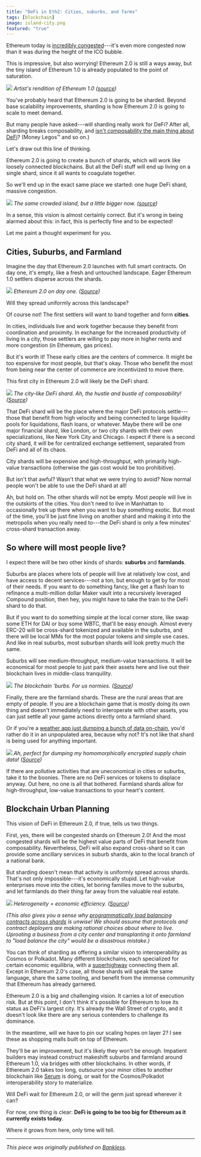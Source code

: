```yaml
---
title: "DeFi in Eth2: Cities, suburbs, and farms"
tags: [blockchain]
image: island-city.png
featured: "true"
---
```

Ethereum today is [incredibly congested](https://blockchair.com/ethereum/charts/median-gas-price?granularity=week)---it's even more congested now than it was during the height of the ICO bubble.

This is impressive, but also worrying! Ethereum 2.0 is still a ways away, but the tiny island of Ethereum 1.0 is already populated to the point of saturation.

![](https://cdn.substack.com/image/fetch/w_1456,c_limit,f_auto,q_auto:good,fl_progressive:steep/https%3A%2F%2Fbucketeer-e05bbc84-baa3-437e-9518-adb32be77984.s3.amazonaws.com%2Fpublic%2Fimages%2F19903bf8-b00b-4728-91c5-a0f7dc5719df_1200x630.png)
*Artist's rendition of Ethereum 1.0 ([source](https://www.elitereaders.net/migingo-overpopulated-tiny-rock-island-lake-victoria-africa/))*

You've probably heard that Ethereum 2.0 is going to be sharded. Beyond base scalability improvements, sharding is how Ethereum 2.0 is going to scale to meet demand. 

But many people have asked---will sharding really work for DeFi? After all, sharding breaks composability, and [isn't composability the main thing about DeFi](https://twitter.com/jessewldn/status/1182293551444451328)? (Money Legos™ and so on.)

Let's draw out this line of thinking. 

Ethereum 2.0 is going to create a bunch of shards, which will work like loosely connected blockchains. But all the DeFi stuff will end up living on a single shard, since it all wants to coagulate together.

So we'll end up in the exact same place we started: one huge DeFi shard, massive congestion. 

![](https://cdn.substack.com/image/fetch/w_1456,c_limit,f_auto,q_auto:good,fl_progressive:steep/https%3A%2F%2Fbucketeer-e05bbc84-baa3-437e-9518-adb32be77984.s3.amazonaws.com%2Fpublic%2Fimages%2Fa48b96b6-3c7e-41ac-94d8-6658148f1b66_1028x1200.png)
*The same crowded island, but a little bigger now. ([source](https://twitter.com/GreekPictures/status/1117049992810770433/photo/1))*

In a sense, this vision is almost certainly correct. But it's wrong in being alarmed about this: in fact, this is perfectly fine and to be expected!

Let me paint a thought experiment for you.

## Cities, Suburbs, and Farmland

Imagine the day that Ethereum 2.0 launches with full smart contracts. On day one, it's empty, like a fresh and untouched landscape. Eager Ethereum 1.0 settlers disperse across the shards.

![](https://cdn.substack.com/image/fetch/w_1456,c_limit,f_auto,q_auto:good,fl_progressive:steep/https%3A%2F%2Fbucketeer-e05bbc84-baa3-437e-9518-adb32be77984.s3.amazonaws.com%2Fpublic%2Fimages%2Fc791cad4-4306-4be7-a7a5-2708f064c0ce_700x440.png)
*Ethereum 2.0 on day one. ([Source](https://www.advancelandandtimber.com/))*

Will they spread uniformly across this landscape?

Of course not! The first settlers will want to band together and form **cities**. 

In cities, individuals live and work together because they benefit from coordination and proximity. In exchange for the increased productivity of living in a city, those settlers are willing to pay more in higher rents and more congestion (in Ethereum, gas prices).

But it's worth it! These early cities are the centers of commerce. It might be too expensive for most people, but that's okay. Those who benefit the most from being near the center of commerce are incentivized to move there.

This first city in Ethereum 2.0 will likely be the DeFi shard.

![](https://cdn.substack.com/image/fetch/w_1456,c_limit,f_auto,q_auto:good,fl_progressive:steep/https%3A%2F%2Fbucketeer-e05bbc84-baa3-437e-9518-adb32be77984.s3.amazonaws.com%2Fpublic%2Fimages%2F872f4f7f-788a-43b7-a0b4-1a01017ce461_1000x499.png)
*The city-like DeFi shard. Ah, the hustle and bustle of composability! ([Source](https://brewminate.com/the-market-revolution-in-early-america/))*

That DeFi shard will be the place where the major DeFi protocols settle---those that benefit from high velocity and being connected to large liquidity pools for liquidations, flash loans, or whatever. Maybe there will be one major financial shard, like London, or two city shards with their own specializations, like New York City and Chicago. I expect if there is a second city shard, it will be for centralized exchange settlement, separated from DeFi and all of its chaos.

City shards will be expensive and high-throughput, with primarily high-value transactions (otherwise the gas cost would be too prohibitive).

But isn't that awful? Wasn't that what we were trying to avoid? Now normal people won't be able to use the DeFi shard at all!

Ah, but hold on. The other shards will not be empty. Most people will live in the outskirts of the cities. You don't need to live in Manhattan to occasionally trek up there when you want to buy something exotic. But most of the time, you'll be just fine living on another shard and making it into the metropolis when you really need to---the DeFi shard is only a few minutes' cross-shard transaction away. 

## So where will most people live?

I expect there will be two other kinds of shards: **suburbs** and **farmlands**.

Suburbs are places where lots of people will live at relatively low cost, and have access to decent services---not a ton, but enough to get by for most of their needs. If you want to do something fancy, like get a flash loan to refinance a multi-million dollar Maker vault into a recursively leveraged Compound position, then hey, you might have to take the train to the DeFi shard to do that.

But if you want to do something simple at the local corner store, like swap some ETH for DAI or buy some WBTC, that'll be easy enough. Almost every ERC-20 will be cross-shard tokenized and available in the suburbs, and there will be local MMs for the most popular tokens and simple use cases. And like in real suburbs, most suburban shards will look pretty much the same.

Suburbs will see medium-throughput, medium-value transactions. It will be economical for most people to just park their assets here and live out their blockchain lives in middle-class tranquility.

![](https://cdn.substack.com/image/fetch/w_1456,c_limit,f_auto,q_auto:good,fl_progressive:steep/https%3A%2F%2Fbucketeer-e05bbc84-baa3-437e-9518-adb32be77984.s3.amazonaws.com%2Fpublic%2Fimages%2Fc49dd149-56cc-4957-a12c-14840b0969e1_1100x733.png)
*The blockchain 'burbs. For us normies. ([Source](https://www.businessinsider.com/i-moved-from-city-to-suburbs-why-ill-stay#theres-a-lot-more-space-1))*

Finally, there are the farmland shards. These are the rural areas that are empty of people. If you are a blockchain game that is mostly doing its own thing and doesn't immediately need to interoperate with other assets, you can just settle all your game actions directly onto a farmland shard.

Or if you're a [weather app just dumping a bunch of data on-chain](https://cointelegraph.com/news/98-of-bsv-transactions-used-for-writing-weather-data-on-blockchain-report), you'd rather do it in an unpopulated area, because why not? It's not like that shard is being used for anything important. 

![](https://cdn.substack.com/image/fetch/w_1456,c_limit,f_auto,q_auto:good,fl_progressive:steep/https%3A%2F%2Fbucketeer-e05bbc84-baa3-437e-9518-adb32be77984.s3.amazonaws.com%2Fpublic%2Fimages%2F349858d7-5745-4c01-b4b9-2dd3483d60e7_1600x900.png)
*Ah, perfect for dumping my homomorphically encrypted supply chain data! ([Source](https://www.microsoft.com/en-us/p/aerial-farmland-premium/9plwgl934r9q?activetab=pivot:overviewtab))*

If there are pollutive activities that are uneconomical in cities or suburbs, take it to the boonies. There are no DeFi services or tokens to displace anyway. Out here, no one is all that bothered. Farmland shards allow for high-throughput, low-value transactions to your heart's content.

## Blockchain Urban Planning

This vision of DeFi in Ethereum 2.0, if true, tells us two things.

First, yes, there will be congested shards on Ethereum 2.0! And the most congested shards will be the highest value parts of DeFi that benefit from composability. Nevertheless, DeFi will also expand cross-shard so it can provide some ancillary services in suburb shards, akin to the local branch of a national bank. 

But sharding doesn't mean that activity is uniformly spread across shards. That's not only impossible---it's economically stupid. Let high-value enterprises move into the cities, let boring families move to the suburbs, and let farmlands do their thing far away from the valuable real estate.

![](https://cdn.substack.com/image/fetch/w_1456,c_limit,f_auto,q_auto:good,fl_progressive:steep/https%3A%2F%2Fbucketeer-e05bbc84-baa3-437e-9518-adb32be77984.s3.amazonaws.com%2Fpublic%2Fimages%2F6e408439-a9bf-4151-b5bf-e1669d221ed8_1140x500.png)
*Heterogeneity = economic efficiency. ([Source](https://blogs.worldbank.org/sustainablecities/how-do-we-define-cities-towns-and-rural-areas))*

*(This also gives you a sense why [programmatically load balancing contracts across shards](http://fc20.ifca.ai/wtsc/WTSC2020/WTSC20_paper_7.pdf) is unwise! We should assume that protocols and contract deployers are making rational choices about where to live. Uprooting a business from a city center and transplanting it onto farmland to "load balance the city" would be a disastrous mistake.)*

You can think of sharding as offering a similar vision to interoperability as Cosmos or Polkadot. Many different blockchains, each specialized for certain economic equilibria, with a [superhighway](https://ethos.dev/beacon-chain/) connecting them all. Except in Ethereum 2.0's case, all those shards will speak the same language, share the same tooling, and benefit from the immense community that Ethereum has already garnered.

Ethereum 2.0 is a big and challenging vision. It carries a lot of execution risk. But at this point, I don't think it's possible for Ethereum to lose its status as DeFi's largest city. It's already the Wall Street of crypto, and it doesn't look like there are any serious contenders to challenge its dominance. 

In the meantime, will we have to pin our scaling hopes on layer 2? I see these as shopping malls built on top of Ethereum.

They'll be an improvement, but it's likely they won't be enough. Impatient builders may instead construct makeshift suburbs and farmland around Ethereum 1.0, via bridges with other blockchains. In other words, if Ethereum 2.0 takes too long, outsource your minor cities to another blockchain like [Serum](https://projectserum.com/) is doing, or wait for the Cosmos/Polkadot interoperability story to materialize. 

Will DeFi wait for Ethereum 2.0, or will the germ just spread wherever it can? 

For now, one thing is clear: **DeFi is going to be too big for Ethereum as it currently exists today**.

Where it grows from here, only time will tell.

* * * * *

*This piece was originally published on [Bankless](https://bankless.substack.com/p/defi-in-eth2-cities-suburbs-farms).*
